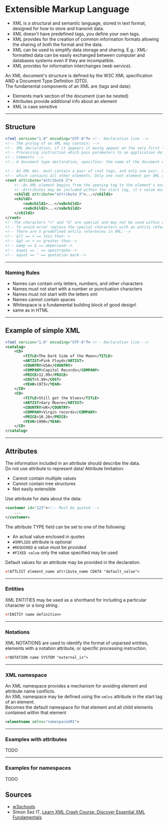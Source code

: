 # Extensible Markup Language

- XML is a structural and semantic language, stored in text format, designed for how to store and transmit data. 
- XML doesn't have predefined tags, you define your own tags.
- XML provides for the creation of common information formats allowing the sharing of both the format and the data.
- XML can be used to simplify data storage and sharing. E.g.: XML-formatted data can be easily exchanged between computer and databases systems even if they are incompatible.  
- XML provides for information interchanges (web service).

An XML document's structure is defined by the W3C XML specification AND a Document Type Definition (DTD).  
The fundamental components of an XML are (tags and data):
- Elements mark section of the document (can be nested)
- Attributes provide additional info about an element
- XML is case sensitive
___
## Structure
```xml
<?xml version="1.0" encoding="UTF-8"?> <!-- Declaration line -->
<!-- The prolog of an XML may contain: -->
<!-- XML declaration, if it appears it mustg appear on the very first line with no preceding withe space -->
<!-- Processing instruction which pass parameters to an application defining how to process the XML document -->
<!-- Comments -->
<!-- A document type declaration, specifies: the name of the document element, external DTD, internal DTD -->

<!-- An XML doc. must contain a pair of root tags, and only one pair, of root tags. Is the "parent" element -->
<!-- which contains all other elements. Only one root element per XML document -->
<root attribute="attribute Z">
    <!--An XML element begins from the opening tag to the element's end tag.-->
    <!--Attributes may be included within the start tag, it's value must be quoted with single or double quotes.-->
    <child1 attribute="attribute X">...</child1> 
    <child2>
        <subchild1>...</subchild1>
        <subchild2>...</subchild2>
    </child2>
</root>
<!--The characters "<" and "&" are special and may not be used within an elements data.-->
<!-- To avoid error replace the special characters with an entity reference.-->
<!-- There are 5 predefined entity references in XML:-->
<!-- &lt == < == less than-->
<!-- &gt == > == greater than-->
<!-- &amp == & == ampersand-->
<!-- &apos == ` == apostrophe-->
<!-- &quot == " == quotation mark-->
```
___
### Naming Rules
- Names can contain only letters, numbers, and other characters
- Names must not start with a number or punctuation characters
- Names must not start with the letters xml
- Names cannot contain spaces
- Whitespace is a fundamental building block of good design!
- <!-- This is a comment --> same as in HTML
___
## Example of simple XML
```xml
<?xml version="1.0" encoding="UTF-8"?> <!-- Declaration line -->
<catalog>
    <CD>
        <TITLE>The Dark Side of the Moon</TITLE>
        <ARTIST>Pink Floyd</ARTIST>
        <COUNTRY>USA</COUNTRY>
        <COMPANY>Capital Records</COMPANY>
        <PRICE>12.99</PRICE>
        <COST>5.99</COST>
        <YEAR>1973</YEAR>
    </CD>
    <CD>
        <TITLE>Still got the blues</TITLE>
        <ARTIST>Gary Moore</ARTIST>
        <COUNTRY>UK</COUNTRY>
        <COMPANY>Virgin records</COMPANY>
        <PRICE>10.20</PRICE>
        <YEAR>1990</YEAR>
    </CD>
</catalog>
```
___
## Attributes
The information included in an attribute should describe the data.  
Do not use attribute to represent data!
Attribute limitation:
- Cannot contain multiple values
- Cannot contain tree structures
- Not easily extensible

Use attribute for data about the data:
```xml
<customer id="123"><!-- Must be quoted -->
    ...
</customer>
```
The attribute TYPE field can be set to one of the following:
- An actual value enclosed in quotes
- `#IMPLIED` attribute is optional
- `#REQUIRED` a value must be provided
- `#FIXED value` only the value specified may be used

Default values for an attribute may be provided in the declaration.  
```xml
<!ATTLIST element_name attribute_name CDATA "default_value">
```
___
### Entities
XML ENTITIES may be used as a shorthand for including a particular character or a long string.  
```xml
<!ENITIY name definition>
```
___
### Notations
XML NOTATIONS are used to identify the format of unparsed entities, elements with a notation attribute, or specific processing instruction.  
```xml
<!NOTATION name SYSTEM "external_is">
```
___
### XML namespace
An XML namespace provides a mechanism for avoiding element and attribute name conflicts.  
An XML namespace may be defined using the `xmlns` attribute in the start tag of an element.  
Becomes the default namespace for that element and all child elements contained within that element
```xml
<elmentname xmlns="namespaceURI">
```
___
### Examples with attributes
TODO
___
### Examples for namespaces
TODO

## Sources
- [w3schools](https://www.w3schools.com/XML/default.asp)
- Simon Sez IT, [Learn XML Crash Course: Discover Essential XML Fundamentals](https://www.udemy.com/course/learn-xml-crash-course/)
